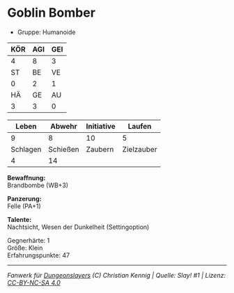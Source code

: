 # Goblin Bomber  
- Gruppe: Humanoide  

| KÖR | AGI | GEI |  
| --- | --- | --- |  
| 4   | 8   | 3   |
| ST  | BE  | VE  |  
| 0   | 2   | 1   |
| HÄ  | GE  | AU  |  
| 3   | 3   | 0   |


| Leben    | Abwehr   | Initiative | Laufen     |
| -------- | -------- | ---------- | ---------- |
| 9        | 8        | 10         | 5          |
| Schlagen | Schießen | Zaubern    | Zielzauber |
| 4        | 14       |            |            |

**Bewaffnung:**  
Brandbombe (WB+3)

**Panzerung:**  
Felle (PA+1)

**Talente:**  
Nachtsicht, Wesen der Dunkelheit (Settingoption)

Gegnerhärte: 1  
Größe: Klein  
Erfahrungspunkte: 47  



___
*Fanwerk für [Dungeonslayers](https://www.dungeonslayers.net/) (C) Christian Kennig | Quelle: Slay! #1 | Lizenz: [CC-BY-NC-SA 4.0](https://creativecommons.org/licenses/by-nc-sa/4.0/deed.de)*